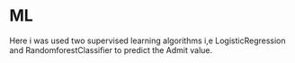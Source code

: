 # ML
Here i was used two supervised learning algorithms i,e LogisticRegression and RandomforestClassifier to predict the Admit value.
